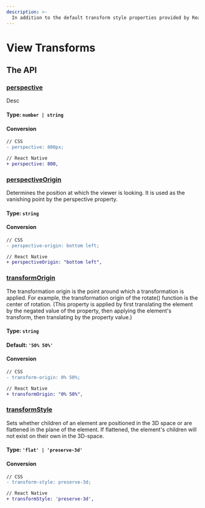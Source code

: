 ```yaml
---
description: >-
  In addition to the default transform style properties provided by React Native. React Native for web also provides the following.
---
```


# View Transforms

## The API

### [perspective](https://developer.mozilla.org/en-US/docs/Web/CSS/perspective)

Desc

#### **Type:** `number | string`

#### Conversion

```diff
// CSS
- perspective: 800px;

// React Native
+ perspective: 800,
```

### [perspectiveOrigin](https://developer.mozilla.org/en-US/docs/Web/CSS/perspective-origin)

Determines the position at which the viewer is looking. It is used as the vanishing point by the perspective property.

#### **Type:** `string`

#### Conversion

```diff
// CSS
- perspective-origin: bottom left;

// React Native
+ perspectiveOrigin: "bottom left",
```

### [transformOrigin](https://developer.mozilla.org/en-US/docs/Web/CSS/transform-origin)

The transformation origin is the point around which a transformation is applied. For example, the transformation origin of the rotate() function is the center of rotation. (This property is applied by first translating the element by the negated value of the property, then applying the element's transform, then translating by the property value.)

#### **Type:** `string`

#### **Default:** `'50% 50%'`

#### Conversion

```diff
// CSS
- transform-origin: 0% 50%;

// React Native
+ transformOrigin: "0% 50%",
```

### [transformStyle](https://developer.mozilla.org/en-US/docs/Web/CSS/transform-style)

Sets whether children of an element are positioned in the 3D space or are flattened in the plane of the element. If flattened, the element's children will not exist on their own in the 3D-space.

#### **Type:** `'flat' | 'preserve-3d'`

#### Conversion

```diff
// CSS
- transform-style: preserve-3d;

// React Native
+ transformStyle: 'preserve-3d',
```
